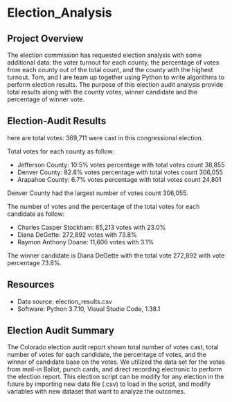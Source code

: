 # Election_Analysis

## Project Overview
The election commission has requested election analysis with some additional data: the voter turnout for each county, the percentage of votes from each county out of the total count, and the county with the highest turnout. Tom, and I are team up together using Python to write algorithms to perform election results. The purpose of this election audit analysis provide total results along with the county votes, winner candidate and the percentage of winner vote.

## Election-Audit Results
here are total votes: 369,711 were cast in this congressional election.

Total votes for each county as follow:
- Jefferson County: 10:5% votes percentage with total votes count 38,855 
- Denver County: 82.8% votes percentage with total votes count 306,055
- Arapahoe County: 6.7% votes percentage with total votes count 24,801

Denver County had the largest number of votes count 306,055.

The number of votes and the percentage of the total votes for each candidate as follow:
- Charles Casper Stockham: 85,213 votes with 23.0%
- Diana DeGette: 272,892 votes with 73.8%
- Raymon Anthony Doane: 11,606 votes with 3.1%

The winner candidate is Diana DeGette with the total vote 272,892 with vote percentage 73.8%.	

## Resources
- Data source: election_results.csv
- Software: Python 3.7.10, Visual Studio Code, 1.38.1

## Election Audit Summary
The Colorado election audit report shown total number of votes cast, total number of votes for each candidate, the percentage of votes, and the winner of candidate base on the votes. We utilized the data set for the votes from mail-in Ballot, punch cards, and direct recording electronic to perform the election report. This election script can be modify for any election in the future by importing new data file (.csv) to load in the script, and modify variables with new dataset that want to analyze the outcomes.

